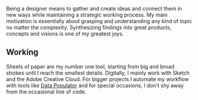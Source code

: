 Being a designer means to gather and create ideas and connect them in new ways while maintaining a strategic working process. My main motivation is essentially about grasping and understanding any kind of topic no matter the complexity. Synthesizing findings into great products, concepts and visions is one of my greatest joys. 

## Working

Sheets of paper are my number one tool, starting from big and broad strokes until I reach the smallest details. Digitally, I mainly work with Sketch and the Adobe Creative Cloud. For bigger projects I automate my workflow with tools like [Data Populator][DataPop] and for special occasions, I don't shy away from the occasional line of code.

[DataPop]: https://www.datapopulator.com/